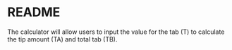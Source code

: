 # README

The calculator will allow users to input the value for the tab (T) to calculate the tip amount (TA) and total tab (TB). 